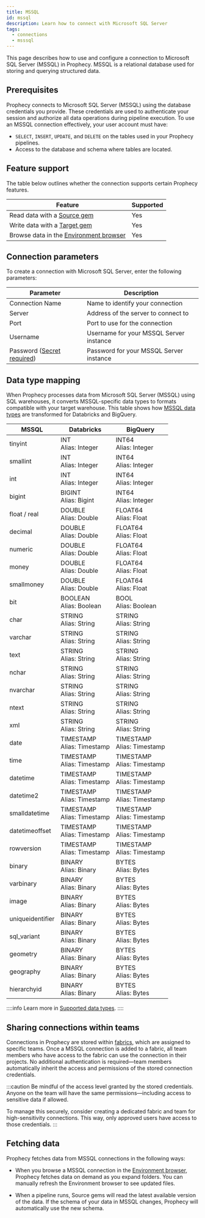 ```yaml
---
title: MSSQL
id: mssql
description: Learn how to connect with Microsoft SQL Server
tags:
  - connections
  - msssql
---
```


This page describes how to use and configure a connection to Microsoft SQL Server (MSSQL) in Prophecy. MSSQL is a relational database used for storing and querying structured data.

## Prerequisites

Prophecy connects to Microsoft SQL Server (MSSQL) using the database credentials you provide. These credentials are used to authenticate your session and authorize all data operations during pipeline execution. To use an MSSQL connection effectively, your user account must have:

- `SELECT`, `INSERT`, `UPDATE`, and `DELETE` on the tables used in your Prophecy pipelines.
- Access to the database and schema where tables are located.

## Feature support

The table below outlines whether the connection supports certain Prophecy features.

| Feature                                                                    | Supported |
| -------------------------------------------------------------------------- | --------- |
| Read data with a [Source gem](/analysts/source-target)                     | Yes       |
| Write data with a [Target gem](/analysts/source-target)                    | Yes       |
| Browse data in the [Environment browser](/analysts/project-editor#sidebar) | Yes       |

## Connection parameters

To create a connection with Microsoft SQL Server, enter the following parameters:

| Parameter                                                            | Description                             |
| -------------------------------------------------------------------- | --------------------------------------- |
| Connection Name                                                      | Name to identify your connection        |
| Server                                                               | Address of the server to connect to     |
| Port                                                                 | Port to use for the connection          |
| Username                                                             | Username for your MSSQL Server instance |
| Password ([Secret required](docs/administration/secrets/secrets.md)) | Password for your MSSQL Server instance |

## Data type mapping

When Prophecy processes data from Microsoft SQL Server (MSSQL) using SQL warehouses, it converts MSSQL-specific data types to formats compatible with your target warehouse. This table shows how [MSSQL data types](https://learn.microsoft.com/en-us/sql/t-sql/data-types/data-types-transact-sql?view=sql-server-ver17) are transformed for Databricks and BigQuery.

| MSSQL            | Databricks                     | BigQuery                       |
| ---------------- | ------------------------------ | ------------------------------ |
| tinyint          | INT<br/>Alias: Integer         | INT64<br/>Alias: Integer       |
| smallint         | INT<br/>Alias: Integer         | INT64<br/>Alias: Integer       |
| int              | INT<br/>Alias: Integer         | INT64<br/>Alias: Integer       |
| bigint           | BIGINT<br/>Alias: Bigint       | INT64<br/>Alias: Integer       |
| float / real     | DOUBLE<br/>Alias: Double       | FLOAT64<br/>Alias: Float       |
| decimal          | DOUBLE<br/>Alias: Double       | FLOAT64<br/>Alias: Float       |
| numeric          | DOUBLE<br/>Alias: Double       | FLOAT64<br/>Alias: Float       |
| money            | DOUBLE<br/>Alias: Double       | FLOAT64<br/>Alias: Float       |
| smallmoney       | DOUBLE<br/>Alias: Double       | FLOAT64<br/>Alias: Float       |
| bit              | BOOLEAN<br/>Alias: Boolean     | BOOL<br/>Alias: Boolean        |
| char             | STRING<br/>Alias: String       | STRING<br/>Alias: String       |
| varchar          | STRING<br/>Alias: String       | STRING<br/>Alias: String       |
| text             | STRING<br/>Alias: String       | STRING<br/>Alias: String       |
| nchar            | STRING<br/>Alias: String       | STRING<br/>Alias: String       |
| nvarchar         | STRING<br/>Alias: String       | STRING<br/>Alias: String       |
| ntext            | STRING<br/>Alias: String       | STRING<br/>Alias: String       |
| xml              | STRING<br/>Alias: String       | STRING<br/>Alias: String       |
| date             | TIMESTAMP<br/>Alias: Timestamp | TIMESTAMP<br/>Alias: Timestamp |
| time             | TIMESTAMP<br/>Alias: Timestamp | TIMESTAMP<br/>Alias: Timestamp |
| datetime         | TIMESTAMP<br/>Alias: Timestamp | TIMESTAMP<br/>Alias: Timestamp |
| datetime2        | TIMESTAMP<br/>Alias: Timestamp | TIMESTAMP<br/>Alias: Timestamp |
| smalldatetime    | TIMESTAMP<br/>Alias: Timestamp | TIMESTAMP<br/>Alias: Timestamp |
| datetimeoffset   | TIMESTAMP<br/>Alias: Timestamp | TIMESTAMP<br/>Alias: Timestamp |
| rowversion       | TIMESTAMP<br/>Alias: Timestamp | TIMESTAMP<br/>Alias: Timestamp |
| binary           | BINARY<br/>Alias: Binary       | BYTES<br/>Alias: Bytes         |
| varbinary        | BINARY<br/>Alias: Binary       | BYTES<br/>Alias: Bytes         |
| image            | BINARY<br/>Alias: Binary       | BYTES<br/>Alias: Bytes         |
| uniqueidentifier | BINARY<br/>Alias: Binary       | BYTES<br/>Alias: Bytes         |
| sql_variant      | BINARY<br/>Alias: Binary       | BYTES<br/>Alias: Bytes         |
| geometry         | BINARY<br/>Alias: Binary       | BYTES<br/>Alias: Bytes         |
| geography        | BINARY<br/>Alias: Binary       | BYTES<br/>Alias: Bytes         |
| hierarchyid      | BINARY<br/>Alias: Binary       | BYTES<br/>Alias: Bytes         |

::::info
Learn more in [Supported data types](/analysts/data-types).
::::

## Sharing connections within teams

Connections in Prophecy are stored within [fabrics](docs/administration/fabrics/prophecy-fabrics/prophecy-fabrics.md), which are assigned to specific teams. Once a MSSQL connection is added to a fabric, all team members who have access to the fabric can use the connection in their projects. No additional authentication is required—team members automatically inherit the access and permissions of the stored connection credentials.

:::caution
Be mindful of the access level granted by the stored credentials. Anyone on the team will have the same permissions—including access to sensitive data if allowed.

To manage this securely, consider creating a dedicated fabric and team for high-sensitivity connections. This way, only approved users have access to those credentials.
:::

## Fetching data

Prophecy fetches data from MSSQL connections in the following ways:

- When you browse a MSSQL connection in the [Environment browser](/analysts/pipelines), Prophecy fetches data on demand as you expand folders. You can manually refresh the Environment browser to see updated files.

- When a pipeline runs, Source gems will read the latest available version of the data. If the schema of your data in MSSQL changes, Prophecy will automatically use the new schema.
